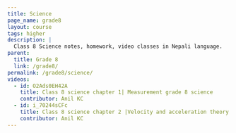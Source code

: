 ```yaml
---
title: Science
page_name: grade8
layout: course
tags: higher
description: |
  Class 8 Science notes, homework, video classes in Nepali language.
parent:
  title: Grade 8
  link: /grade8/
permalink: /grade8/science/
videos:
  - id: O2Ads0EH42A
    title: Class 8 science chapter 1| Measurement grade 8 science
    contributor: Anil KC
  - id: i_70244sCFc
    title: Class 8 science chapter 2 |Velocity and acceleration theory part
    contributor: Anil KC
---
```

